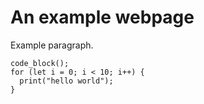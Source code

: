 # An example webpage

Example paragraph.

```
code_block();
for (let i = 0; i < 10; i++) {
  print("hello world");
}
```
